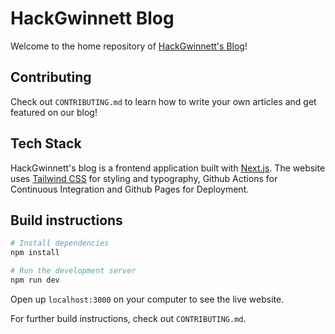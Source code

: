 # HackGwinnett Blog

Welcome to the home repository of
[HackGwinnett's Blog](https://hackgwinnett.github.io/blog)!

## Contributing

Check out `CONTRIBUTING.md` to learn how to write your own articles
and get featured on our blog!

## Tech Stack

HackGwinnett's blog is a frontend application built with
[Next.js](https://nextjs.org). The website uses
[Tailwind CSS](https://tailwindcss.com/) for styling and typography,
Github Actions for Continuous Integration and Github Pages for Deployment.

## Build instructions

```sh
# Install dependencies
npm install

# Run the development server
npm run dev
```

Open up `localhost:3000` on your computer to see the live website. 

For further build instructions, check out `CONTRIBUTING.md`.